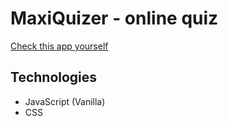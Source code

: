 # MaxiQuizer - online quiz

[Check this app yourself](https://maxiquizer.netlify.app/)

## Technologies
* JavaScript (Vanilla)
* CSS
